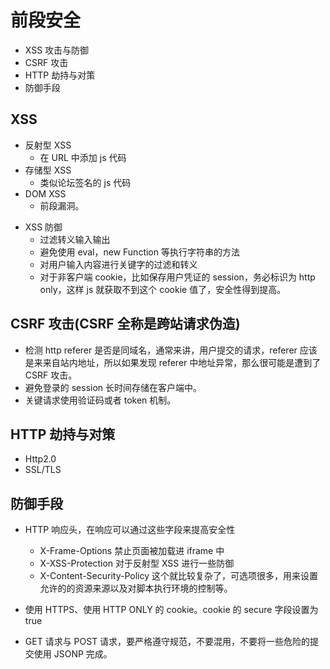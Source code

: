 # 前段安全

- XSS 攻击与防御
- CSRF 攻击
- HTTP 劫持与对策
- 防御手段

## XSS

- 反射型 XSS
  - 在 URL 中添加 js 代码
- 存储型 XSS
  - 类似论坛签名的 js 代码
- DOM XSS
  - 前段漏洞。

* XSS 防御
  - 过滤转义输入输出
  - 避免使用 eval，new Function 等执行字符串的方法
  - 对用户输入内容进行关键字的过滤和转义
  - 对于非客户端 cookie，比如保存用户凭证的 session，务必标识为 http only，这样 js 就获取不到这个 cookie 值了，安全性得到提高。

## CSRF 攻击(CSRF 全称是跨站请求伪造)

- 检测 http referer 是否是同域名，通常来讲，用户提交的请求，referer 应该是来来自站内地址，所以如果发现 referer 中地址异常，那么很可能是遭到了 CSRF 攻击。
- 避免登录的 session 长时间存储在客户端中。
- 关键请求使用验证码或者 token 机制。

## HTTP 劫持与对策

- Http2.0
- SSL/TLS

## 防御手段

- HTTP 响应头，在响应可以通过这些字段来提高安全性

  - X-Frame-Options 禁止页面被加载进 iframe 中
  - X-XSS-Protection 对于反射型 XSS 进行一些防御
  - X-Content-Security-Policy 这个就比较复杂了，可选项很多，用来设置允许的的资源来源以及对脚本执行环境的控制等。

- 使用 HTTPS、使用 HTTP ONLY 的 cookie。cookie 的 secure 字段设置为 true

- GET 请求与 POST 请求，要严格遵守规范，不要混用，不要将一些危险的提交使用 JSONP 完成。
